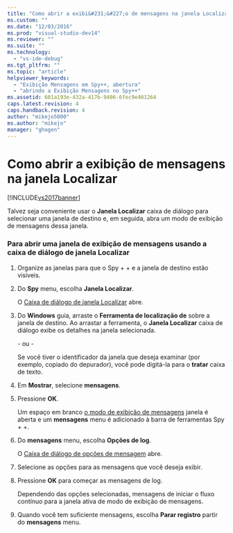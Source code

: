 ```yaml
---
title: "Como abrir a exibi&#231;&#227;o de mensagens na janela Localizar | Microsoft Docs"
ms.custom: ""
ms.date: "12/03/2016"
ms.prod: "visual-studio-dev14"
ms.reviewer: ""
ms.suite: ""
ms.technology: 
  - "vs-ide-debug"
ms.tgt_pltfrm: ""
ms.topic: "article"
helpviewer_keywords: 
  - "Exibição Mensagens em Spy++, abertura"
  - "abrindo a Exibição Mensagens no Spy++"
ms.assetid: 601a193e-432a-417b-9406-6fec9e401264
caps.latest.revision: 4
caps.handback.revision: 4
author: "mikejo5000"
ms.author: "mikejo"
manager: "ghogen"
---
```

# Como abrir a exibi&#231;&#227;o de mensagens na janela Localizar
[!INCLUDE[vs2017banner](../code-quality/includes/vs2017banner.md)]

Talvez seja conveniente usar o  **Janela Localizar** caixa de diálogo para selecionar uma janela de destino e, em seguida, abra um modo de exibição de mensagens dessa janela.  
  
### Para abrir uma janela de exibição de mensagens usando a caixa de diálogo de janela Localizar  
  
1.  Organize as janelas para que o Spy \+ \+ e a janela de destino estão visíveis.  
  
2.  Do  **Spy** menu, escolha  **Janela Localizar**.  
  
     O  [Caixa de diálogo de janela Localizar](../debugger/find-window-dialog-box.md) abre.  
  
3.  Do  **Windows** guia, arraste o  **Ferramenta de localização de** sobre a janela de destino.  Ao arrastar a ferramenta, o  **Janela Localizar** caixa de diálogo exibe os detalhes na janela selecionada.  
  
     \- ou \-  
  
     Se você tiver o identificador da janela que deseja examinar \(por exemplo, copiado do depurador\), você pode digitá\-la para o  **tratar** caixa de texto.  
  
4.  Em  **Mostrar**, selecione  **mensagens**.  
  
5.  Pressione **OK**.  
  
     Um espaço em branco  [o modo de exibição de mensagens](../debugger/messages-view.md) janela é aberta e um  **mensagens** menu é adicionado à barra de ferramentas Spy \+ \+.  
  
6.  Do  **mensagens** menu, escolha  **Opções de log**.  
  
     O  [Caixa de diálogo de opções de mensagem](../debugger/message-options-dialog-box.md) abre.  
  
7.  Selecione as opções para as mensagens que você deseja exibir.  
  
8.  Pressione  **OK** para começar as mensagens de log.  
  
     Dependendo das opções selecionadas, mensagens de iniciar o fluxo contínuo para a janela ativa de modo de exibição de mensagens.  
  
9. Quando você tem suficiente mensagens, escolha  **Parar registro** partir do  **mensagens** menu.